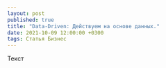 ```yaml
---
layout: post
published: true
title: "Data-Driven: Действуем на основе данных."
date: 2021-10-09 12:00:00 +0300
tags: Cтатья Бизнес
---
```


Текст
